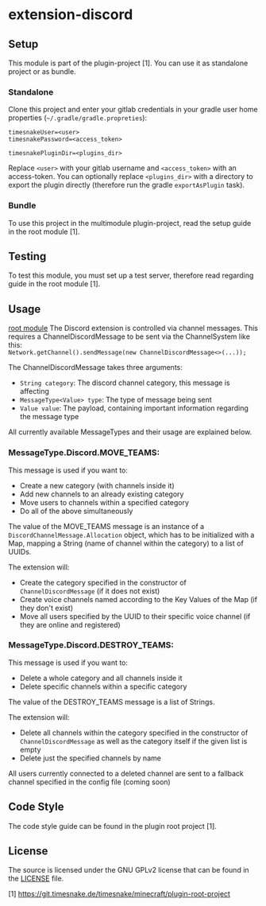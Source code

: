 # extension-discord

## Setup

This module is part of the plugin-project [1]. You can use it as standalone project or as bundle.

### Standalone

Clone this project and enter your gitlab credentials in your gradle user home
properties (`~/.gradle/gradle.propreties`):

```
timesnakeUser=<user>
timesnakePassword=<access_token>

timesnakePluginDir=<plugins_dir>
```

Replace `<user>` with your gitlab username and `<access_token>` with an access-token.
You can optionally replace `<plugins_dir>` with a directory to export the plugin directly (therefore run the
gradle `exportAsPlugin` task).

### Bundle

To use this project in the multimodule plugin-project, read the setup guide in the root module [1].

## Testing

To test this module, you must set up a test server, therefore read regarding guide in the root module [1].

## Usage

[root module](https://git.timesnake.de/timesnake/minecraft/plugin-root-project)
The Discord extension is controlled via channel messages. This requires a ChannelDiscordMessage to
be sent via the
ChannelSystem like this:\
```Network.getChannel().sendMessage(new ChannelDiscordMessage<>(...));```

The ChannelDiscordMessage takes three arguments:

- ```String category```: The discord channel category, this message is affecting
- ```MessageType<Value> type```: The type of message being sent
- ```Value value```: The payload, containing important information regarding the message type

All currently available MessageTypes and their usage are explained below.

### MessageType.Discord.MOVE_TEAMS:

This message is used if you want to:

- Create a new category (with channels inside it)
- Add new channels to an already existing category
- Move users to channels within a specified category
- Do all of the above simultaneously

The value of the MOVE_TEAMS message is an instance of a `DiscordChannelMessage.Allocation` object,
which has to be
initialized with a Map, mapping a String (name of channel within the category) to a list of UUIDs.

The extension will:

- Create the category specified in the constructor of `ChannelDiscordMessage` (if it does not exist)
- Create voice channels named according to the Key Values of the Map (if they don't exist)
- Move all users specified by the UUID to their specific voice channel (if they are online and
  registered)

### MessageType.Discord.DESTROY_TEAMS:

This message is used if you want to:

- Delete a whole category and all channels inside it
- Delete specific channels within a specific category

The value of the DESTROY_TEAMS message is a list of Strings.

The extension will:

- Delete all channels within the category specified in the constructor of `ChannelDiscordMessage` as
  well as the
  category itself if the given list is empty
- Delete just the specified channels by name

All users currently connected to a deleted channel are sent to a fallback channel specified in the
config file (coming
soon)

## Code Style

The code style guide can be found in the plugin root project [1].

## License

The source is licensed under the GNU GPLv2 license that can be found in the [LICENSE](LICENSE)
  file.

[1] https://git.timesnake.de/timesnake/minecraft/plugin-root-project
